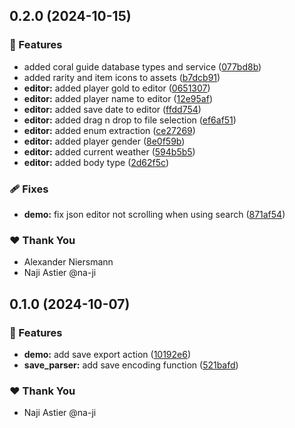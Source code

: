 ## 0.2.0 (2024-10-15)

### 🚀 Features

- added coral guide database types and service ([077bd8b](https://github.com/na-ji/coral-save-editor/commit/077bd8b))
- added rarity and item icons to assets ([b7dcb91](https://github.com/na-ji/coral-save-editor/commit/b7dcb91))
- **editor:** added player gold to editor ([0651307](https://github.com/na-ji/coral-save-editor/commit/0651307))
- **editor:** added player name to editor ([12e95af](https://github.com/na-ji/coral-save-editor/commit/12e95af))
- **editor:** added save date to editor ([ffdd754](https://github.com/na-ji/coral-save-editor/commit/ffdd754))
- **editor:** added drag n drop to file selection ([ef6af51](https://github.com/na-ji/coral-save-editor/commit/ef6af51))
- **editor:** added enum extraction ([ce27269](https://github.com/na-ji/coral-save-editor/commit/ce27269))
- **editor:** added player gender ([8e0f59b](https://github.com/na-ji/coral-save-editor/commit/8e0f59b))
- **editor:** added current weather ([594b5b5](https://github.com/na-ji/coral-save-editor/commit/594b5b5))
- **editor:** added body type ([2d62f5c](https://github.com/na-ji/coral-save-editor/commit/2d62f5c))

### 🩹 Fixes

- **demo:** fix json editor not scrolling when using search ([871af54](https://github.com/na-ji/coral-save-editor/commit/871af54))

### ❤️ Thank You

- Alexander Niersmann
- Naji Astier @na-ji

## 0.1.0 (2024-10-07)

### 🚀 Features

- **demo:** add save export action ([10192e6](https://github.com/na-ji/coral-save-editor/commit/10192e6))
- **save_parser:** add save encoding function ([521bafd](https://github.com/na-ji/coral-save-editor/commit/521bafd))

### ❤️ Thank You

- Naji Astier @na-ji
